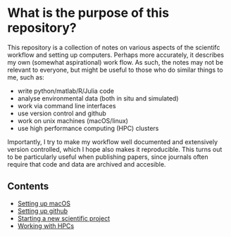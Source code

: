 # What is the purpose of this repository?

This repository is a collection of notes on various aspects of the scientifc workflow and setting up computers. Perhaps more accurately, it describes my own (somewhat aspirational) work flow. As such, the notes may not be relevant to everyone, but might be useful to those who do similar things to me, such as:

* write python/matlab/R/Julia code
* analyse environmental data (both in situ and simulated)
* work via command line interfaces
* use version control and github
* work on unix machines (macOS/linux)
* use high performance computing (HPC) clusters

Importantly, I try to make my workflow well documented and extensively version controlled, which I hope also makes it reproducible. This turns out to be particularly useful when publishing papers, since journals often require that code and data are archived and accesible. 

## Contents

* [Setting up macOS](macOS_setup.md)
* [Setting up github](github_setup.md)
* [Starting a new scientific project](scientific_projects.md)
* [Working with HPCs](HPC_clusters.md)